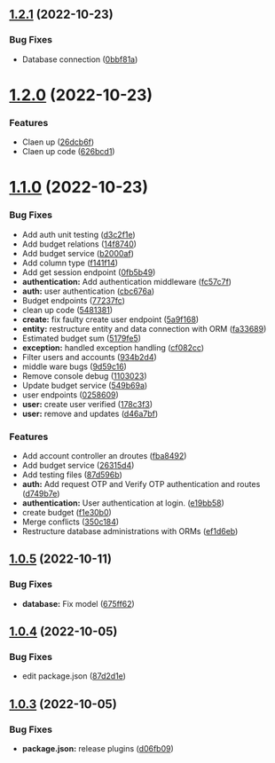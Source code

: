 ## [1.2.1](https://github.com/Sahcoplc/sahco-budget-api/compare/v1.2.0...v1.2.1) (2022-10-23)


### Bug Fixes

* Database connection ([0bbf81a](https://github.com/Sahcoplc/sahco-budget-api/commit/0bbf81a2ec154be38899d9438eb5cb3ef81107f3))

# [1.2.0](https://github.com/Sahcoplc/sahco-budget-api/compare/v1.1.0...v1.2.0) (2022-10-23)


### Features

* Claen up ([26dcb6f](https://github.com/Sahcoplc/sahco-budget-api/commit/26dcb6fad916f7a225d8640314631693724dc0ad))
* Claen up code ([626bcd1](https://github.com/Sahcoplc/sahco-budget-api/commit/626bcd126d5bba4596a46219efde31f0ca85a9c2))

# [1.1.0](https://github.com/Sahcoplc/sahco-budget-api/compare/v1.0.5...v1.1.0) (2022-10-23)


### Bug Fixes

* Add auth unit testing ([d3c2f1e](https://github.com/Sahcoplc/sahco-budget-api/commit/d3c2f1e8131bcfe10df6ece1598bc0162228c876))
* Add budget relations ([14f8740](https://github.com/Sahcoplc/sahco-budget-api/commit/14f8740fa3d6d711297e90f864cb3d7811dd4eeb))
* Add budget service ([b2000af](https://github.com/Sahcoplc/sahco-budget-api/commit/b2000af003a784dc4de7e542f1546e9f13e7edc8))
* Add column type ([f141f14](https://github.com/Sahcoplc/sahco-budget-api/commit/f141f146d574c85fb4ba748cf7e4c493ec4f9ba4))
* Add get session endpoint ([0fb5b49](https://github.com/Sahcoplc/sahco-budget-api/commit/0fb5b497db62e2cbaead397dfb4a1c04fbae6e91))
* **authentication:** Add authentication middleware ([fc57c7f](https://github.com/Sahcoplc/sahco-budget-api/commit/fc57c7fc67c7195f304bcce790720ee1f1fb2c9a))
* **auth:** user authentication ([cbc676a](https://github.com/Sahcoplc/sahco-budget-api/commit/cbc676ab024937827fcda74c0ea5bb9339ed6f6a))
* Budget endpoints ([77237fc](https://github.com/Sahcoplc/sahco-budget-api/commit/77237fc0fdac15267649c8096624345ed024b9f2))
* clean up code ([5481381](https://github.com/Sahcoplc/sahco-budget-api/commit/548138168a8389964fdd54496daf4b2382c1ec4c))
* **create:** fix faulty create user endpoint ([5a9f168](https://github.com/Sahcoplc/sahco-budget-api/commit/5a9f16858e722b453f8ca2311f5d0b37dc2bf99e))
* **entity:** restructure entity and data connection with ORM ([fa33689](https://github.com/Sahcoplc/sahco-budget-api/commit/fa33689196609977afd1405bd8fed30ca617d421))
* Estimated budget sum ([5179fe5](https://github.com/Sahcoplc/sahco-budget-api/commit/5179fe5f34fdd94affbc8095032af29399fdda8e))
* **exception:** handled exception handling ([cf082cc](https://github.com/Sahcoplc/sahco-budget-api/commit/cf082ccb37b75495a25f33e5ff53c88153d5f4e5))
* Filter users and accounts ([934b2d4](https://github.com/Sahcoplc/sahco-budget-api/commit/934b2d4046dcecb69aa6c362c4d4300239150657))
* middle ware bugs ([9d59c16](https://github.com/Sahcoplc/sahco-budget-api/commit/9d59c160b4a17e68687d5af0b422d4a89ba8bcef))
* Remove console debug ([1103023](https://github.com/Sahcoplc/sahco-budget-api/commit/11030237054ddc40e6eef43f912ee05421f0f47d))
* Update budget service ([549b69a](https://github.com/Sahcoplc/sahco-budget-api/commit/549b69a0dd2710bd0e35835391b454f6a1ef352e))
* user endpoints ([0258609](https://github.com/Sahcoplc/sahco-budget-api/commit/0258609e3f8229b619321cbca81503f10e71ab3c))
* **user:** create user verified ([178c3f3](https://github.com/Sahcoplc/sahco-budget-api/commit/178c3f39912b785772fdcd46b5ccf0c8e20d2729))
* **user:** remove and updates ([d46a7bf](https://github.com/Sahcoplc/sahco-budget-api/commit/d46a7bf825fdda5aba5f1d626bdff8d5577896f0))


### Features

* Add account controller an droutes ([fba8492](https://github.com/Sahcoplc/sahco-budget-api/commit/fba84927083b74d48ff752a96e430495fcff596f))
* Add budget service ([26315d4](https://github.com/Sahcoplc/sahco-budget-api/commit/26315d4f73c8021d4db871b6f72752c160e8d1dd))
* Add testing files ([87d596b](https://github.com/Sahcoplc/sahco-budget-api/commit/87d596b3db8b3b1fc7deeae1d8f027d7cedc0fff))
* **auth:** Add request OTP and Verify OTP authentication and routes ([d749b7e](https://github.com/Sahcoplc/sahco-budget-api/commit/d749b7e34e7d1cb34b1c3c669de928da4f168464))
* **authentication:** User authentication at login. ([e19bb58](https://github.com/Sahcoplc/sahco-budget-api/commit/e19bb58d22519f4a781a1d80762e94875109dc93))
* create budget ([f1e30b0](https://github.com/Sahcoplc/sahco-budget-api/commit/f1e30b017f05fa0629ad3b7ed54eb07e69a3c6ee))
* Merge conflicts ([350c184](https://github.com/Sahcoplc/sahco-budget-api/commit/350c1848904df78c2a82f869da79fcdb2e2d0f0c))
* Restructure database administrations with ORMs ([ef1d6eb](https://github.com/Sahcoplc/sahco-budget-api/commit/ef1d6ebd0236cfa5e4133dc7cbacb584d1a7c6ef))

## [1.0.5](https://github.com/Sahcoplc/sahco-budget-api/compare/v1.0.4...v1.0.5) (2022-10-11)


### Bug Fixes

* **database:** Fix model ([675ff62](https://github.com/Sahcoplc/sahco-budget-api/commit/675ff6292f726bf25213cec42d51cdbff4665e63))

## [1.0.4](https://github.com/Sahcoplc/sahco-budget-api/compare/v1.0.3...v1.0.4) (2022-10-05)


### Bug Fixes

* edit package.json ([87d2d1e](https://github.com/Sahcoplc/sahco-budget-api/commit/87d2d1ef52a6331364a522cb01efbfe4cf2a87f8))

## [1.0.3](https://github.com/Sahcoplc/sahco-budget-api/compare/v1.0.2...v1.0.3) (2022-10-05)


### Bug Fixes

* **package.json:** release plugins ([d06fb09](https://github.com/Sahcoplc/sahco-budget-api/commit/d06fb09de3059817a2c7b92713e9b6b1eeee6ed9))
